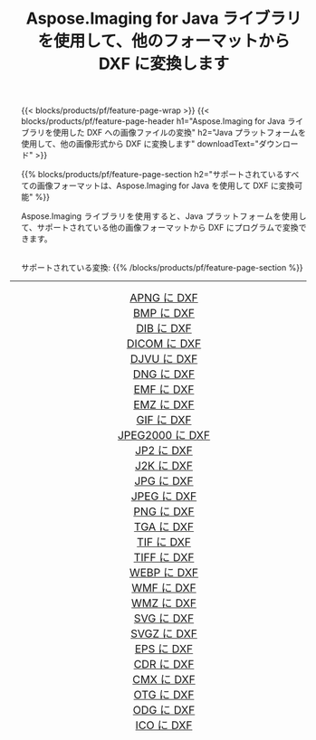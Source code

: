 ﻿---
title: Aspose.Imaging for Java ライブラリを使用して、他のフォーマットから DXF に変換します 
weight: 3920
url: /ja/java/conversion/to/dxf 
lang: ja
langdirlevel: 2
locales: zh-hans,ja,it,ru,de,es,fr,nl,id,lt,pl,pt,vi,tr,ko,zh-hant,ar,hi,th,sv,cs,uk,he
description: Aspose.Imaging を使用すると、Java を使用して他のフォーマットから DXF に変換できます。
---

{{< blocks/products/pf/feature-page-wrap >}}
{{< blocks/products/pf/feature-page-header h1="Aspose.Imaging for Java ライブラリを使用した DXF への画像ファイルの変換" h2="Java プラットフォームを使用して、他の画像形式から DXF に変換します" downloadText="ダウンロード" >}}


{{% blocks/products/pf/feature-page-section  h2="サポートされているすべての画像フォーマットは、Aspose.Imaging for Java を使用して DXF に変換可能" %}}
<p align=justify>Aspose.Imaging ライブラリを使用すると、Java プラットフォームを使用して、サポートされている他の画像フォーマットから DXF にプログラムで変換できます。</p>
<br/>
サポートされている変換:
{{% /blocks/products/pf/feature-page-section %}}
<div class="container-fluid productfamilypage bg-gray">
    <div class="convertypes bg-gray agp-content section">
        <div class="container">
		<hr style="margin-left:-20px;"/>
		<div class="row other-converters" style="gap: 10px;font-size: 19px;text-align:center;">
		    <div class='col-md-2 other-converter remove-lp remove-rp'><a href="/imaging/ja/java/conversion/apng-to-dxf" style="padding:15px;">APNG に DXF</a></div>
<div class='col-md-2 other-converter remove-lp remove-rp'><a href="/imaging/ja/java/conversion/bmp-to-dxf" style="padding:15px;">BMP に DXF</a></div>
<div class='col-md-2 other-converter remove-lp remove-rp'><a href="/imaging/ja/java/conversion/dib-to-dxf" style="padding:15px;">DIB に DXF</a></div>
<div class='col-md-2 other-converter remove-lp remove-rp'><a href="/imaging/ja/java/conversion/dicom-to-dxf" style="padding:15px;">DICOM に DXF</a></div>
<div class='col-md-2 other-converter remove-lp remove-rp'><a href="/imaging/ja/java/conversion/djvu-to-dxf" style="padding:15px;">DJVU に DXF</a></div>
<div class='col-md-2 other-converter remove-lp remove-rp'><a href="/imaging/ja/java/conversion/dng-to-dxf" style="padding:15px;">DNG に DXF</a></div>
<div class='col-md-2 other-converter remove-lp remove-rp'><a href="/imaging/ja/java/conversion/emf-to-dxf" style="padding:15px;">EMF に DXF</a></div>
<div class='col-md-2 other-converter remove-lp remove-rp'><a href="/imaging/ja/java/conversion/emz-to-dxf" style="padding:15px;">EMZ に DXF</a></div>
<div class='col-md-2 other-converter remove-lp remove-rp'><a href="/imaging/ja/java/conversion/gif-to-dxf" style="padding:15px;">GIF に DXF</a></div>
<div class='col-md-2 other-converter remove-lp remove-rp'><a href="/imaging/ja/java/conversion/jpeg2000-to-dxf" style="padding:15px;">JPEG2000 に DXF</a></div>
<div class='col-md-2 other-converter remove-lp remove-rp'><a href="/imaging/ja/java/conversion/jp2-to-dxf" style="padding:15px;">JP2 に DXF</a></div>
<div class='col-md-2 other-converter remove-lp remove-rp'><a href="/imaging/ja/java/conversion/j2k-to-dxf" style="padding:15px;">J2K に DXF</a></div>
<div class='col-md-2 other-converter remove-lp remove-rp'><a href="/imaging/ja/java/conversion/jpg-to-dxf" style="padding:15px;">JPG に DXF</a></div>
<div class='col-md-2 other-converter remove-lp remove-rp'><a href="/imaging/ja/java/conversion/jpeg-to-dxf" style="padding:15px;">JPEG に DXF</a></div>
<div class='col-md-2 other-converter remove-lp remove-rp'><a href="/imaging/ja/java/conversion/png-to-dxf" style="padding:15px;">PNG に DXF</a></div>
<div class='col-md-2 other-converter remove-lp remove-rp'><a href="/imaging/ja/java/conversion/tga-to-dxf" style="padding:15px;">TGA に DXF</a></div>
<div class='col-md-2 other-converter remove-lp remove-rp'><a href="/imaging/ja/java/conversion/tif-to-dxf" style="padding:15px;">TIF に DXF</a></div>
<div class='col-md-2 other-converter remove-lp remove-rp'><a href="/imaging/ja/java/conversion/tiff-to-dxf" style="padding:15px;">TIFF に DXF</a></div>
<div class='col-md-2 other-converter remove-lp remove-rp'><a href="/imaging/ja/java/conversion/webp-to-dxf" style="padding:15px;">WEBP に DXF</a></div>
<div class='col-md-2 other-converter remove-lp remove-rp'><a href="/imaging/ja/java/conversion/wmf-to-dxf" style="padding:15px;">WMF に DXF</a></div>
<div class='col-md-2 other-converter remove-lp remove-rp'><a href="/imaging/ja/java/conversion/wmz-to-dxf" style="padding:15px;">WMZ に DXF</a></div>
<div class='col-md-2 other-converter remove-lp remove-rp'><a href="/imaging/ja/java/conversion/svg-to-dxf" style="padding:15px;">SVG に DXF</a></div>
<div class='col-md-2 other-converter remove-lp remove-rp'><a href="/imaging/ja/java/conversion/svgz-to-dxf" style="padding:15px;">SVGZ に DXF</a></div>
<div class='col-md-2 other-converter remove-lp remove-rp'><a href="/imaging/ja/java/conversion/eps-to-dxf" style="padding:15px;">EPS に DXF</a></div>
<div class='col-md-2 other-converter remove-lp remove-rp'><a href="/imaging/ja/java/conversion/cdr-to-dxf" style="padding:15px;">CDR に DXF</a></div>
<div class='col-md-2 other-converter remove-lp remove-rp'><a href="/imaging/ja/java/conversion/cmx-to-dxf" style="padding:15px;">CMX に DXF</a></div>
<div class='col-md-2 other-converter remove-lp remove-rp'><a href="/imaging/ja/java/conversion/otg-to-dxf" style="padding:15px;">OTG に DXF</a></div>
<div class='col-md-2 other-converter remove-lp remove-rp'><a href="/imaging/ja/java/conversion/odg-to-dxf" style="padding:15px;">ODG に DXF</a></div>
<div class='col-md-2 other-converter remove-lp remove-rp'><a href="/imaging/ja/java/conversion/ico-to-dxf" style="padding:15px;">ICO に DXF</a></div>
                </div>
        </div>
    </div>
</div>
<br/>

